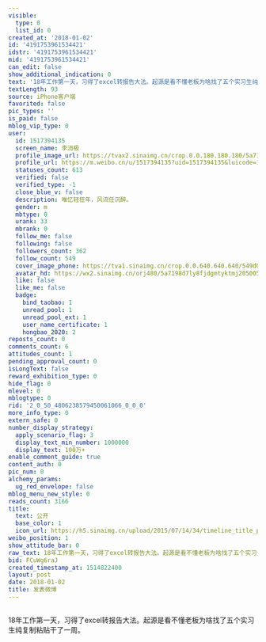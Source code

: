 ```yaml
---
visible:
  type: 0
  list_id: 0
created_at: '2018-01-02'
id: '4191753961534421'
idstr: '4191753961534421'
mid: '4191753961534421'
can_edit: false
show_additional_indication: 0
text: '18年工作第一天，习得了excel转报告大法。起源是看不懂老板为啥找了五个实习生纯复制粘贴干了一周。 '
textLength: 93
source: iPhone客户端
favorited: false
pic_types: ''
is_paid: false
mblog_vip_type: 0
user:
  id: 1517394135
  screen_name: 李消极
  profile_image_url: https://tvax2.sinaimg.cn/crop.0.0.180.180.180/5a7198d7ly8fjdgmtyktmj20500500so.jpg?KID=imgbed,tva&Expires=1606399400&ssig=a8Pl5w2mbv
  profile_url: https://m.weibo.cn/u/1517394135?uid=1517394135&luicode=10000011&lfid=2304131517394135_-_WEIBO_SECOND_PROFILE_WEIBO
  statuses_count: 613
  verified: false
  verified_type: -1
  close_blue_v: false
  description: 唯忆轻狂年，风流任沉醉。
  gender: m
  mbtype: 0
  urank: 33
  mbrank: 0
  follow_me: false
  following: false
  followers_count: 362
  follow_count: 549
  cover_image_phone: https://tva1.sinaimg.cn/crop.0.0.640.640.640/549d0121tw1egm1kjly3jj20hs0hsq4f.jpg
  avatar_hd: https://wx2.sinaimg.cn/orj480/5a7198d7ly8fjdgmtyktmj20500500so.jpg
  like: false
  like_me: false
  badge:
    bind_taobao: 1
    unread_pool: 1
    unread_pool_ext: 1
    user_name_certificate: 1
    hongbao_2020: 2
reposts_count: 0
comments_count: 6
attitudes_count: 1
pending_approval_count: 0
isLongText: false
reward_exhibition_type: 0
hide_flag: 0
mlevel: 0
mblogtype: 0
rid: '2_0_50_4806238579450061066_0_0_0'
more_info_type: 0
extern_safe: 0
number_display_strategy:
  apply_scenario_flag: 3
  display_text_min_number: 1000000
  display_text: 100万+
enable_comment_guide: true
content_auth: 0
pic_num: 0
alchemy_params:
  ug_red_envelope: false
mblog_menu_new_style: 0
reads_count: 3166
title:
  text: 公开
  base_color: 1
  icon_url: https://h5.sinaimg.cn/upload/2015/07/14/34/timeline_title_public_default.png
weibo_position: 1
show_attitude_bar: 0
raw_text: 18年工作第一天，习得了excel转报告大法。起源是看不懂老板为啥找了五个实习生纯复制粘贴干了一周。 ​​​
bid: FCuWg6raJ
created_timestamp_at: 1514822400
layout: post
date: 2018-01-02
title: 发表微博
---
```


![]()

18年工作第一天，习得了excel转报告大法。起源是看不懂老板为啥找了五个实习生纯复制粘贴干了一周。 

